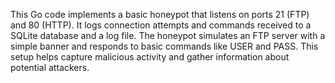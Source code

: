 This Go code implements a basic honeypot that listens on ports 21 (FTP) and 80 (HTTP). It logs connection attempts and commands received to a SQLite database and a log file. The honeypot simulates an FTP server with a simple banner and responds to basic commands like USER and PASS. This setup helps capture malicious activity and gather information about potential attackers.

